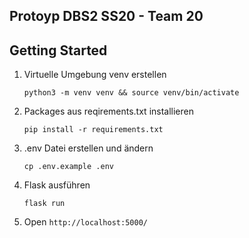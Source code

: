 ## Protoyp DBS2 SS20 - Team 20
## Getting Started

1. Virtuelle Umgebung venv erstellen

    ```
    python3 -m venv venv && source venv/bin/activate
    ```

2. Packages aus reqirements.txt installieren

    ```
    pip install -r requirements.txt
    ```

3. .env Datei erstellen und ändern
    ```
    cp .env.example .env
    ```

4. Flask ausführen

    ```
    flask run
    ```

5. Open `http://localhost:5000/`
